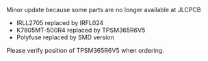 Minor update because some parts are no longer available at JLCPCB
- IRLL2705 replaced by IRFL024
- K7805MT-500R4 replaced by TPSM365R6V5
- Polyfuse replaced by SMD version

Please verify position of TPSM365R6V5 when ordering.
